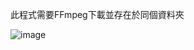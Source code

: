 此程式需要FFmpeg下載並存在於同個資料夾

![image](https://github.com/Wester0804/Python_music_bot/assets/128884444/069a12b6-ee3d-4f16-843b-51ab6378b077)
